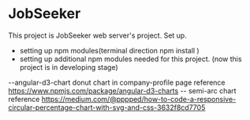 # JobSeeker

This project is JobSeeker web server's project.
Set up.
   -  setting up npm modules(terminal direction   npm install )
   -  setting up additional npm modules needed for this project.
   (now this project is in developing stage)


--angular-d3-chart 
   donut chart in company-profile page 
   reference https://www.npmjs.com/package/angular-d3-charts
-- semi-arc chart
   reference https://medium.com/@pppped/how-to-code-a-responsive-circular-percentage-chart-with-svg-and-css-3632f8cd7705